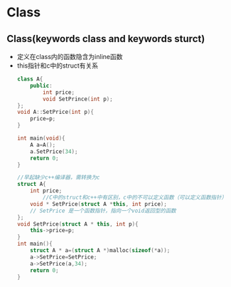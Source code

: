 #  Class
##  Class(keywords class and keywords sturct)
  - 定义在class内的函数隐含为inline函数
  - this指针和c中的struct有关系
    ```c++
    class A{
        public:
            int price;
            void SetPrince(int p);
    };
    void A::SetPrice(int p){
        price=p;
    }

    int main(void){
        A a=A();
        a.SetPrice(34);
        return 0;
    }
    
    //早起缺少c++编译器，需转换为c
    struct A{
        int price;
            //C中的struct和c++中有区别，c中的不可以定义函数（可以定义函数指针）
        void * SetPrice(struct A *this, int price);
        // SetPrice 是一个函数指针，指向一个void返回型的函数
    };
    void SetPrice(struct A * this, int p){
        this->price=p;
    }
    int main(){
        struct A * a=(struct A *)malloc(sizeof(*a));
        a->SetPrice=SetPrice;
        a->SetPrice(a,34);
        return 0;
    }
    ```
